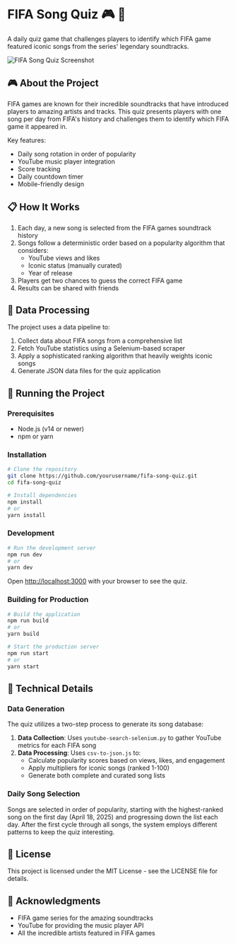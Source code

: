 # FIFA Song Quiz 🎮 🎵

A daily quiz game that challenges players to identify which FIFA game featured iconic songs from the series' legendary soundtracks.

![FIFA Song Quiz Screenshot](https://via.placeholder.com/800x450.png?text=FIFA+Song+Quiz+Screenshot)

## 🎮 About the Project

FIFA games are known for their incredible soundtracks that have introduced players to amazing artists and tracks. This quiz presents players with one song per day from FIFA's history and challenges them to identify which FIFA game it appeared in.

Key features:
- Daily song rotation in order of popularity
- YouTube music player integration
- Score tracking
- Daily countdown timer
- Mobile-friendly design

## 📋 How It Works

1. Each day, a new song is selected from the FIFA games soundtrack history
2. Songs follow a deterministic order based on a popularity algorithm that considers:
   - YouTube views and likes
   - Iconic status (manually curated)
   - Year of release
3. Players get two chances to guess the correct FIFA game
4. Results can be shared with friends

## 🔧 Data Processing

The project uses a data pipeline to:
1. Collect data about FIFA songs from a comprehensive list
2. Fetch YouTube statistics using a Selenium-based scraper
3. Apply a sophisticated ranking algorithm that heavily weights iconic songs
4. Generate JSON data files for the quiz application

## 🚀 Running the Project

### Prerequisites

- Node.js (v14 or newer)
- npm or yarn

### Installation

```bash
# Clone the repository
git clone https://github.com/yourusername/fifa-song-quiz.git
cd fifa-song-quiz

# Install dependencies
npm install
# or
yarn install
```

### Development

```bash
# Run the development server
npm run dev
# or
yarn dev
```

Open [http://localhost:3000](http://localhost:3000) with your browser to see the quiz.

### Building for Production

```bash
# Build the application
npm run build
# or
yarn build

# Start the production server
npm run start
# or
yarn start
```

## 🧠 Technical Details

### Data Generation

The quiz utilizes a two-step process to generate its song database:

1. **Data Collection**: Uses `youtube-search-selenium.py` to gather YouTube metrics for each FIFA song
2. **Data Processing**: Uses `csv-to-json.js` to:
   - Calculate popularity scores based on views, likes, and engagement
   - Apply multipliers for iconic songs (ranked 1-100)
   - Generate both complete and curated song lists

### Daily Song Selection

Songs are selected in order of popularity, starting with the highest-ranked song on the first day (April 18, 2025) and progressing down the list each day. After the first cycle through all songs, the system employs different patterns to keep the quiz interesting.

## 📝 License

This project is licensed under the MIT License - see the LICENSE file for details.

## 🙏 Acknowledgments

- FIFA game series for the amazing soundtracks
- YouTube for providing the music player API
- All the incredible artists featured in FIFA games
